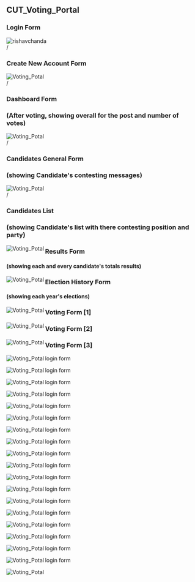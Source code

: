 ## CUT_Voting_Portal

### Login Form 
<p><img align="left" src="shots/Screenshot (609).png" alt="rishavchanda" /></p>

<br> /
### Create New Account Form 

 <p><img align="left" src="shots/Screenshot (608).png" alt="Voting_Potal" /></p> 

<br> /
### Dashboard Form 
### (After voting, showing overall for the post and number of votes)

 <p><img align="left" src="shots/Screenshot (610).png" alt="Voting_Potal" /></p>

<br> /
### Candidates General Form 
### (showing Candidate's contesting messages)

 <p><img align="left" src="shots/Screenshot (611).png" alt="Voting_Potal" /></p>

<br> /
### Candidates List 
### (showing Candidate's list with there contesting position and party)

 <p><img align="left" src="shots/Screenshot (612).png" alt="Voting_Potal" /></p>



### Results Form 
#### (showing each and every candidate's totals results)

 <p><img align="left" src="shots/Screenshot (606).png" alt="Voting_Potal" /></p>



### Election History Form 
#### (showing each year's elections)

 <p><img align="left" src="shots/Screenshot (607).png" alt="Voting_Potal" /></p>



### Voting Form [1]

 <p><img align="left" src="shots/Screenshot (608).png" alt="Voting_Potal" /></p>

### Voting Form [2]

 <p><img align="left" src="shots/Screenshot (608).png" alt="Voting_Potal" /></p>

### Voting Form [3]

 <p><img align="left" src="shots/Screenshot (608).png" alt="Voting_Potal" /></p>




login form 

 <p><img align="left" src="shots/Screenshot (609).png" alt="Voting_Potal" /></p>



login form 

 <p><img align="left" src="shots/Screenshot (610).png" alt="Voting_Potal" /></p>



login form 

 <p><img align="left" src="shots/Screenshot (611).png" alt="Voting_Potal" /></p>



login form 

 <p><img align="left" src="shots/Screenshot (612).png" alt="Voting_Potal" /></p>



login form 

 <p><img align="left" src="shots/Screenshot (613).png" alt="Voting_Potal" /></p>



login form 

 <p><img align="left" src="shots/Screenshot (614).png" alt="Voting_Potal" /></p>



login form 

 <p><img align="left" src="shots/Screenshot (615).png" alt="Voting_Potal" /></p>



login form 

 <p><img align="left" src="shots/Screenshot (616).png" alt="Voting_Potal" /></p>



login form 

 <p><img align="left" src="shots/Screenshot (617).png" alt="Voting_Potal" /></p>



login form 

 <p><img align="left" src="shots/Screenshot (618).png" alt="Voting_Potal" /></p>



login form 

 <p><img align="left" src="shots/Screenshot (619).png" alt="Voting_Potal" /></p>



login form 

 <p><img align="left" src="shots/Screenshot (620).png" alt="Voting_Potal" /></p>



login form 

 <p><img align="left" src="shots/Screenshot (621).png" alt="Voting_Potal" /></p>



login form 

 <p><img align="left" src="shots/Screenshot (622).png" alt="Voting_Potal" /></p>



login form 

 <p><img align="left" src="shots/Screenshot (624).png" alt="Voting_Potal" /></p>

login form 

 <p><img align="left" src="shots/Screenshot (621).png" alt="Voting_Potal" /></p>



login form 

 <p><img align="left" src="shots/Screenshot (625).png" alt="Voting_Potal" /></p>



login form 

 <p><img align="left" src="shots/Screenshot (626).png" alt="Voting_Potal" /></p>

